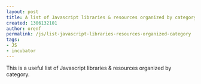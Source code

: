 ```yaml
---
layout: post
title: A list of Javascript libraries & resources organized by category.
created: 1306132101
author: orenf
permalink: /js/list-javascript-libraries-resources-organized-category
tags:
- JS
- incubator
---
```

<p>This is a useful list&nbsp;of Javascript libraries &amp; resources organized by category.</p>
